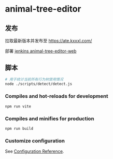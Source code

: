 # animal-tree-editor

## 发布

拉取最新版本并发布至 https://ate.kxxxl.com/

部署 [jenkins animal-tree-editor-web](http://ci.kxxxl.com:9090/job/animal-tree-editor-web-world/)

## 脚本

```bash
# 用于统计当前所有行为树使用情况
node ./scripts/detect/detect.js
```

### Compiles and hot-reloads for development

```
npm run vite
```

### Compiles and minifies for production

```
npm run build
```

### Customize configuration

See [Configuration Reference](https://cli.vuejs.org/config/).
